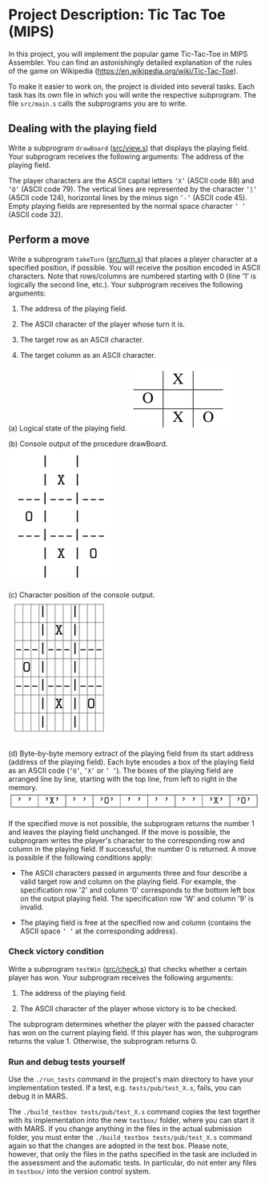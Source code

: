 # Project Description: Tic Tac Toe (MIPS)

In this project, you will implement the popular game Tic-Tac-Toe in MIPS Assembler. You can find an astonishingly detailed explanation of the rules of the game on Wikipedia (https://en.wikipedia.org/wiki/Tic-Tac-Toe).

To make it easier to work on, the project is divided into several tasks. Each task has its own file in which you will write the respective subprogram. The file `src/main.s` calls the subprograms you are to write.

## Dealing with the playing field
Write a subprogram `drawBoard` ([src/view.s](src/view.s)) that displays the playing field. Your subprogram receives the following arguments: The address of the playing field.

The player characters are the ASCII capital letters `’X’` (ASCII code 88) and `’O’` (ASCII code 79). The vertical lines are represented by the character `’|’` (ASCII code 124), horizontal lines by the minus sign `’-’` (ASCII code 45). Empty playing fields are represented by the normal space character `’ ’` (ASCII code 32).

## Perform a move
Write a subprogram `takeTurn` ([src/turn.s](src/turn.s)) that places a player character at a specified position, if possible. You will receive the position encoded in ASCII characters. Note that rows/columns are numbered starting with 0 (line ’1’ is logically the second line, etc.). Your subprogram receives the following arguments:
1. The address of the playing field.

2. The ASCII character of the player whose turn it is.

3. The target row as an ASCII character.

4. The target column as an ASCII character.

(a) Logical state of the playing field.
![alt text](image.png) 

(b) Console output of the procedure drawBoard.
![alt text](image-1.png)

(c) Character position of the console output.
![alt text](image-2.png)

(d) Byte-by-byte memory extract of the playing field from its start address (address of the playing field). Each byte encodes a box of the playing field as an ASCII code (`’O’`, `’X’` or `’ ’`). The boxes of the playing field are arranged line by line, starting with the top line, from left to right in the memory.
![alt text](image-3.png)

If the specified move is not possible, the subprogram returns the number 1 and leaves the playing field unchanged. If the move is possible, the subprogram writes the player's character to the corresponding row and column in the playing field. If successful, the number 0 is returned. A move is possible if the following conditions apply: 
- The ASCII characters passed in arguments three and four describe a valid target row and column on the playing field. For example, the specification row '2' and column '0' corresponds to the bottom left box on the output playing field. The specification row 'W' and column '9' is invalid. 

- The playing field is free at the specified row and column (contains the ASCII space `’ ’` at the corresponding address).

### Check victory condition 
Write a subprogram `testWin` ([src/check.s](src/check.s)) that checks whether a certain player has won. Your subprogram receives the following arguments:

1. The address of the playing field.

2. The ASCII character of the player whose victory is to be checked.

The subprogram determines whether the player with the passed character has won on the current playing field. If this player has won, the subprogram returns the value 1. Otherwise, the subprogram returns 0.

### Run and debug tests yourself
Use the `./run_tests` command in the project's main directory to have your implementation tested. If a test, e.g. `tests/pub/test_X.s`, fails, you can debug it in MARS.

The `./build_testbox tests/pub/test_X.s` command copies the test together with its implementation into the new `testbox/` folder, where you can start it with MARS. If you change anything in the files in the actual submission folder, you must enter the `./build_testbox tests/pub/test_X.s` command again so that the changes are adopted in the test box. Please note, however, that only the files in the paths specified in the task are included in the assessment and the automatic tests. In particular, do not enter any files in `testbox/` into the version control system.